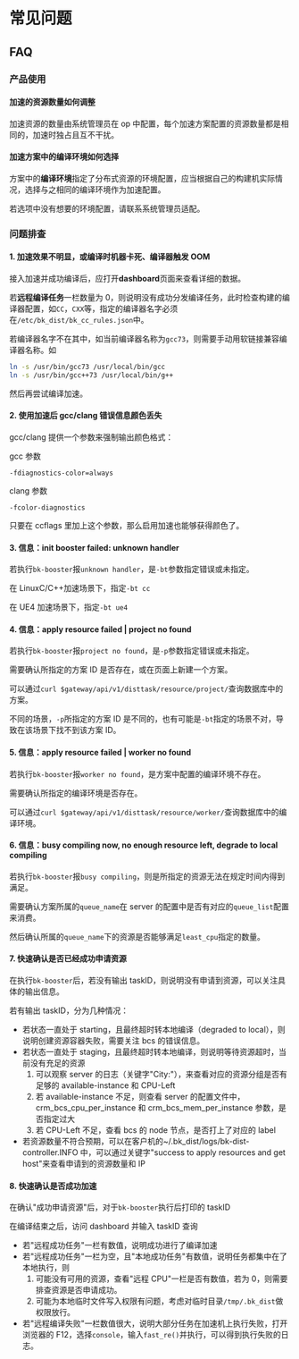 # 常见问题

## FAQ

### 产品使用

#### 加速的资源数量如何调整

加速资源的数量由系统管理员在 op 中配置，每个加速方案配置的资源数量都是相同的，加速时独占且互不干扰。

#### 加速方案中的编译环境如何选择

方案中的**编译环境**指定了分布式资源的环境配置，应当根据自己的构建机实际情况，选择与之相同的编译环境作为加速配置。

若选项中没有想要的环境配置，请联系系统管理员适配。

### 问题排查

#### 1. 加速效果不明显，或编译时机器卡死、编译器触发 OOM

接入加速并成功编译后，应打开**dashboard**页面来查看详细的数据。

若**远程编译任务**一栏数量为 0，则说明没有成功分发编译任务，此时检查构建的编译器配置，如`CC`，`CXX`等，指定的编译器名字必须在`/etc/bk_dist/bk_cc_rules.json`中。

若编译器名字不在其中，如当前编译器名称为`gcc73`，则需要手动用软链接兼容编译器名称。如

```bash
ln -s /usr/bin/gcc73 /usr/local/bin/gcc
ln -s /usr/bin/gcc++73 /usr/local/bin/g++
```

然后再尝试编译加速。

#### 2. 使用加速后 gcc/clang 错误信息颜色丢失

gcc/clang 提供一个参数来强制输出颜色格式：

gcc 参数

```plain
-fdiagnostics-color=always
```

clang 参数

```plain
-fcolor-diagnostics
```

只要在 ccflags 里加上这个参数，那么启用加速也能够获得颜色了。



#### 3. 信息：init booster failed: unknown handler

若执行`bk-booster`报`unknown handler`，是`-bt`参数指定错误或未指定。

在 LinuxC/C++加速场景下，指定`-bt cc`

在 UE4 加速场景下，指定`-bt ue4`



#### 4. 信息：apply resource failed | project no found

若执行`bk-booster`报`project no found`，是`-p`参数指定错误或未指定。

需要确认所指定的方案 ID 是否存在，或在页面上新建一个方案。

可以通过`curl $gateway/api/v1/disttask/resource/project/`查询数据库中的方案。

不同的场景，`-p`所指定的方案 ID 是不同的，也有可能是`-bt`指定的场景不对，导致在该场景下找不到该方案 ID。



#### 5. 信息：apply resource failed | worker no found

若执行`bk-booster`报`worker no found`，是方案中配置的编译环境不存在。

需要确认所指定的编译环境是否存在。

可以通过`curl $gateway/api/v1/disttask/resource/worker/`查询数据库中的编译环境。



#### 6. 信息：busy compiling now, no enough resource left, degrade to local compiling

若执行`bk-booster`报`busy compiling`，则是所指定的资源无法在规定时间内得到满足。

需要确认方案所属的`queue_name`在 server 的配置中是否有对应的`queue_list`配置来消费。

然后确认所属的`queue_name`下的资源是否能够满足`least_cpu`指定的数量。


#### 7. 快速确认是否已经成功申请资源

在执行`bk-booster`后，若没有输出 taskID，则说明没有申请到资源，可以关注具体的输出信息。

若有输出 taskID，分为几种情况：

* 若状态一直处于 starting，且最终超时转本地编译（degraded to local），则说明创建资源容器失败，需要关注 bcs 的错误信息。
* 若状态一直处于 staging，且最终超时转本地编译，则说明等待资源超时，当前没有充足的资源
    1. 可以观察 server 的日志（关键字"City:"），来查看对应的资源分组是否有足够的 available-instance 和 CPU-Left
    2. 若 available-instance 不足，则查看 server 的配置文件中，crm_bcs_cpu_per_instance 和 crm_bcs_mem_per_instance 参数，是否指定过大
    3. 若 CPU-Left 不足，查看 bcs 的 node 节点，是否打上了对应的 label
* 若资源数量不符合预期，可以在客户机的~/.bk_dist/logs/bk-dist-controller.INFO 中，可以通过关键字"success to apply resources and get host"来查看申请到的资源数量和 IP

#### 8. 快速确认是否成功加速

在确认"成功申请资源"后，对于`bk-booster`执行后打印的 taskID

在编译结束之后，访问 dashboard 并输入 taskID 查询

* 若"远程成功任务"一栏有数值，说明成功进行了编译加速
* 若"远程成功任务"一栏为空，且"本地成功任务"有数值，说明任务都集中在了本地执行，则
    1. 可能没有可用的资源，查看"远程 CPU"一栏是否有数值，若为 0，则需要排查资源是否申请成功。
    2. 可能为本地临时文件写入权限有问题，考虑对临时目录`/tmp/.bk_dist`做权限放行。
* 若"远程编译失败"一栏数值很大，说明大部分任务在加速机上执行失败，打开浏览器的 F12，选择`console`，输入`fast_re()`并执行，可以得到执行失败的日志。
